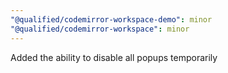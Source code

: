 ```yaml
---
"@qualified/codemirror-workspace-demo": minor
"@qualified/codemirror-workspace": minor
---
```


Added the ability to disable all popups temporarily
